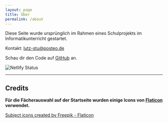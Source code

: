 ```yaml
---
layout: page
title: Über
permalink: /about
---
```


Diese Seite wurde ursprünglich im Rahmen eines Schulprojekts im Informatikunterricht gestartet.

Kontakt: <lutz-stu@posteo.de>

Schau dir den Code auf [GitHub](https://github.com/lutz-stu/school-blog) an.

<a href="https://app.netlify.com/projects/lutz-schule/deploys" style="
    display: inline-block !important;
    margin: 0 !important;
    text-align: left !important;
    float: none !important;
    text-decoration: none !important;">
  <img src="https://api.netlify.com/api/v1/badges/52010998-7373-4122-a195-44511c70a8c2/deploy-status" alt="Netlify Status" />
</a>

---

## Credits

**Für die Fächerauswahl auf der Startseite wurden einige Icons von [Flaticon](https://www.flaticon.com/) verwendet.**

<a href="https://www.flaticon.com/free-icons/subject" title="subject icons">Subject icons created by Freepik - Flaticon</a>
